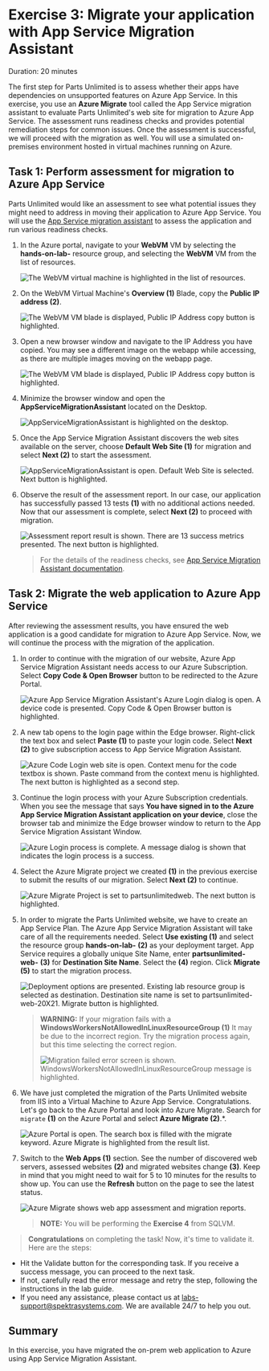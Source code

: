 # Exercise 3: Migrate your application with App Service Migration Assistant

Duration: 20 minutes

The first step for Parts Unlimited is to assess whether their apps have dependencies on unsupported features on Azure App Service. In this exercise, you use an **Azure Migrate** tool called the App Service migration assistant to evaluate Parts Unlimited's web site for migration to Azure App Service. The assessment runs readiness checks and provides potential remediation steps for common issues. Once the assessment is successful, we will proceed with the migration as well. You will use a simulated on-premises environment hosted in virtual machines running on Azure.

## Task 1: Perform assessment for migration to Azure App Service

Parts Unlimited would like an assessment to see what potential issues they might need to address in moving their application to Azure App Service. You will use the [App Service migration assistant](https://appmigration.microsoft.com/) to assess the application and run various readiness checks.

1. In the Azure portal, navigate to your **WebVM** VM by selecting the **hands-on-lab-<inject key="DeploymentID" enableCopy="false"/>** resource group, and selecting the **WebVM** VM from the list of resources.

    ![The WebVM virtual machine is highlighted in the list of resources.](media/updated27.png "WebVM Selection")

1. On the WebVM Virtual Machine's **Overview (1)** Blade, copy the **Public IP address (2)**.

    ![The WebVM VM blade is displayed, Public IP Address copy button is highlighted.](media/updated28.png "WebVM Overview and Public IP")

1. Open a new browser window and navigate to the IP Address you have copied. You may see a different image on the webapp while accessing, as there are multiple images moving on the webapp page.

    ![The WebVM VM blade is displayed, Public IP Address copy button is highlighted.](media/webapp_new.png "Parts Unlimited Web Site")

1. Minimize the browser window and open the **AppServiceMigrationAssistant** located on the Desktop.

    ![AppServiceMigrationAssistant is highlighted on the desktop.](media/app-service1.png "App Service Migration Assistant")

1. Once the App Service Migration Assistant discovers the web sites available on the server, choose **Default Web Site (1)** for migration and select **Next (2)** to start the assessment.

    ![AppServiceMigrationAssistant is open. Default Web Site is selected. Next button is highlighted.](media/updated29.png "App Service Migration Assistant Web Site selection")

1. Observe the result of the assessment report. In our case, our application has successfully passed 13 tests **(1)** with no additional actions needed. Now that our assessment is complete, select **Next (2)** to proceed with migration.

   ![Assessment report result is shown. There are 13 success metrics presented. The next button is highlighted.](media/updated30.png "Assessment Report")

   > For the details of the readiness checks, see [App Service Migration Assistant documentation](https://github.com/Azure/App-Service-Migration-Assistant/wiki/Readiness-Checks).

## Task 2: Migrate the web application to Azure App Service

After reviewing the assessment results, you have ensured the web application is a good candidate for migration to Azure App Service. Now, we will continue the process with the migration of the application.

1. In order to continue with the migration of our website, Azure App Service Migration Assistant needs access to our Azure Subscription. Select **Copy Code & Open Browser** button to be redirected to the Azure Portal.

   ![Azure App Service Migration Assistant's Azure Login dialog is open. A device code is presented. Copy Code & Open Browser button is highlighted.](media/updated31.png "Azure Login")

1. A new tab opens to the login page within the Edge browser. Right-click the text box and select **Paste (1)** to paste your login code. Select **Next (2)** to give subscription access to App Service Migration Assistant.

    ![Azure Code Login web site is open. Context menu for the code textbox is shown. Paste command from the context menu is highlighted. The next button is highlighted as a second step. ](media/updated32.png "Enter Authentication Code")

1. Continue the login process with your Azure Subscription credentials. When you see the message that says **You have signed in to the Azure App Service Migration Assistant application on your device**, close the browser tab and minimize the Edge browser window to return to the App Service Migration Assistant Window.

    ![Azure Login process is complete. A message dialog is shown that indicates the login process is a success.](media/updated33.png "App Service Migration Assistant authentication approval")

1. Select the Azure Migrate project we created **(1)** in the previous exercise to submit the results of our migration. Select **Next (2)** to continue.

    ![Azure Migrate Project is set to partsunlimitedweb. The next button is highlighted.](media/updated34.png "Azure Migrate Hub integration")

1. In order to migrate the Parts Unlimited website, we have to create an App Service Plan. The Azure App Service Migration Assistant will take care of all the requirements needed. Select **Use existing (1)** and select the resource group **hands-on-lab-<inject key="DeploymentID" enableCopy="false"/>** **(2)** as your deployment target. App Service requires a globally unique Site Name, enter **partsunlimited-web-<inject key="DeploymentID" enableCopy="false"/>** **(3)** for **Destination Site Name**. Select the **<inject key="location" style="color:red" />** **(4)** region. Click **Migrate** **(5)** to start the migration process.

    ![Deployment options are presented. Existing lab resource group is selected as destination. Destination site name is set to partsunlimited-web-20X21. Migrate button is highlighted.](media/appservicemigration-migratev2.png "Azure App Service Migration Assistant Options")

    > **WARNING:** If your migration fails with a **WindowsWorkersNotAllowedInLinuxResourceGroup (1)** It may be due to the incorrect region. Try the migration process again, but this time selecting the correct region.  
    >
    > ![Migration failed error screen is shown. WindowsWorkersNotAllowedInLinuxResourceGroup message is highlighted.](media/updated35.png "Migration failed")

1. We have just completed the migration of the Parts Unlimited website from IIS into a Virtual Machine to Azure App Service. Congratulations. Let's go back to the Azure Portal and look into Azure Migrate. Search for `migrate` **(1)** on the Azure Portal and select **Azure Migrate (2)**.*.

    ![Azure Portal is open. The search box is filled with the migrate keyword. Azure Migrate is highlighted from the result list.](media/updated36.png "Azure Migrate on Azure Portal Search")

1. Switch to the **Web Apps (1)** section. See the number of discovered web servers, assessed websites **(2)** and migrated websites change **(3)**. Keep in mind that you might need to wait for 5 to 10 minutes for the results to show up. You can use the **Refresh** button on the page to see the latest status.

    ![Azure Migrate shows web app assessment and migration reports.](media/azure-migrate-web-app-migration-done-2.1.png "Azure Migrate Web Apps Tools")
 
    > **NOTE:** You will be performing the **Exercise 4** from SQLVM. 

> **Congratulations** on completing the task! Now, it's time to validate it. Here are the steps:
  - Hit the Validate button for the corresponding task. If you receive a success message, you can proceed to the next task. 
  - If not, carefully read the error message and retry the step, following the instructions in the lab guide.
  - If you need any assistance, please contact us at labs-support@spektrasystems.com. We are available 24/7 to help you out.

<validation step="0deec894-5541-4544-9c53-a980ceb136b0" />

## Summary
 
In this exercise, you have migrated the on-prem web application to Azure using App Service Migration Assistant. 
